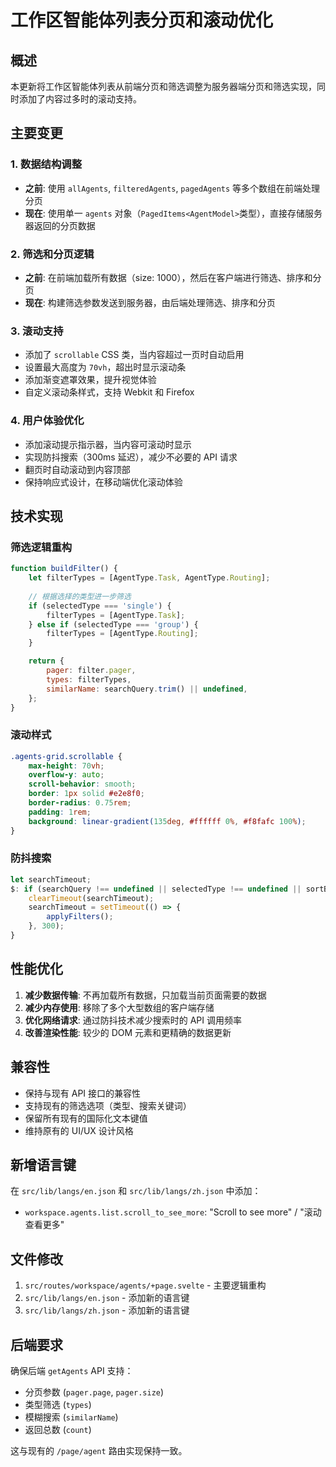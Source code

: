 # 工作区智能体列表分页和滚动优化

## 概述

本更新将工作区智能体列表从前端分页和筛选调整为服务器端分页和筛选实现，同时添加了内容过多时的滚动支持。

## 主要变更

### 1. 数据结构调整

- **之前**: 使用 `allAgents`, `filteredAgents`, `pagedAgents` 等多个数组在前端处理分页
- **现在**: 使用单一 `agents` 对象（`PagedItems<AgentModel>`类型），直接存储服务器返回的分页数据

### 2. 筛选和分页逻辑

- **之前**: 在前端加载所有数据（size: 1000），然后在客户端进行筛选、排序和分页
- **现在**: 构建筛选参数发送到服务器，由后端处理筛选、排序和分页

### 3. 滚动支持

- 添加了 `scrollable` CSS 类，当内容超过一页时自动启用
- 设置最大高度为 `70vh`，超出时显示滚动条
- 添加渐变遮罩效果，提升视觉体验
- 自定义滚动条样式，支持 Webkit 和 Firefox

### 4. 用户体验优化

- 添加滚动提示指示器，当内容可滚动时显示
- 实现防抖搜索（300ms 延迟），减少不必要的 API 请求
- 翻页时自动滚动到内容顶部
- 保持响应式设计，在移动端优化滚动体验

## 技术实现

### 筛选逻辑重构

```javascript
function buildFilter() {
    let filterTypes = [AgentType.Task, AgentType.Routing];
    
    // 根据选择的类型进一步筛选
    if (selectedType === 'single') {
        filterTypes = [AgentType.Task];
    } else if (selectedType === 'group') {
        filterTypes = [AgentType.Routing];
    }

    return {
        pager: filter.pager,
        types: filterTypes,
        similarName: searchQuery.trim() || undefined,
    };
}
```

### 滚动样式

```css
.agents-grid.scrollable {
    max-height: 70vh;
    overflow-y: auto;
    scroll-behavior: smooth;
    border: 1px solid #e2e8f0;
    border-radius: 0.75rem;
    padding: 1rem;
    background: linear-gradient(135deg, #ffffff 0%, #f8fafc 100%);
}
```

### 防抖搜索

```javascript
let searchTimeout;
$: if (searchQuery !== undefined || selectedType !== undefined || sortBy !== undefined) {
    clearTimeout(searchTimeout);
    searchTimeout = setTimeout(() => {
        applyFilters();
    }, 300);
}
```

## 性能优化

1. **减少数据传输**: 不再加载所有数据，只加载当前页面需要的数据
2. **减少内存使用**: 移除了多个大型数组的客户端存储
3. **优化网络请求**: 通过防抖技术减少搜索时的 API 调用频率
4. **改善渲染性能**: 较少的 DOM 元素和更精确的数据更新

## 兼容性

- 保持与现有 API 接口的兼容性
- 支持现有的筛选选项（类型、搜索关键词）
- 保留所有现有的国际化文本键值
- 维持原有的 UI/UX 设计风格

## 新增语言键

在 `src/lib/langs/en.json` 和 `src/lib/langs/zh.json` 中添加：
- `workspace.agents.list.scroll_to_see_more`: "Scroll to see more" / "滚动查看更多"

## 文件修改

1. `src/routes/workspace/agents/+page.svelte` - 主要逻辑重构
2. `src/lib/langs/en.json` - 添加新的语言键
3. `src/lib/langs/zh.json` - 添加新的语言键

## 后端要求

确保后端 `getAgents` API 支持：
- 分页参数 (`pager.page`, `pager.size`)
- 类型筛选 (`types`)
- 模糊搜索 (`similarName`)
- 返回总数 (`count`)

这与现有的 `/page/agent` 路由实现保持一致。
